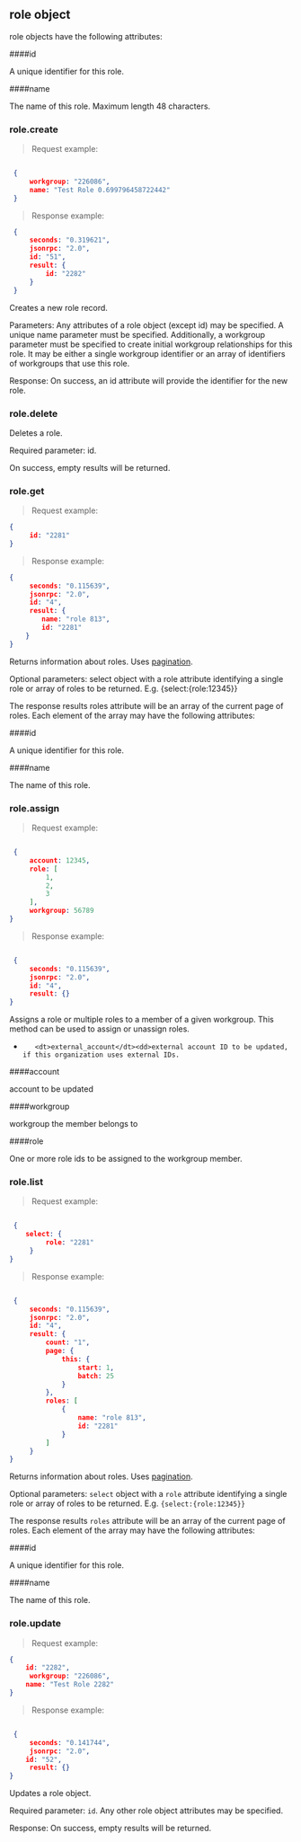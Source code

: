 ## role object

role objects have the following attributes:

####id

A unique identifier for this role.

####name

The name of this role. Maximum length 48 characters.

### role.create

<script>tryit('role.create')</script> 

> Request example:

```JSON

 {
     workgroup: "226086", 
     name: "Test Role 0.699796458722442"
 }
```

> Response example:

```JSON
 {
     seconds: "0.319621", 
     jsonrpc: "2.0", 
     id: "51", 
     result: {
         id: "2282"
     }
 }
```

Creates a new role record.

Parameters: Any attributes of a role object (except id) may be specified. A unique name parameter must be specified. Additionally, a workgroup parameter must be specified to create initial workgroup relationships for this role. It may be either a single workgroup identifier or an array of identifiers of workgroups that use this role.

Response: On success, an id attribute will provide the identifier for the new role.

### role.delete

<script>tryit('role.delete')</script>

Deletes a role.

Required parameter: id.

On success, empty results will be returned.

### role.get

<script>tryit('role.get')</script>

> Request example:

```JSON
{
     id: "2281"
}
```

> Response example:

```JSON
{
     seconds: "0.115639", 
     jsonrpc: "2.0", 
     id: "4", 
     result: {
        name: "role 813", 
        id: "2281"
    }
}
```

Returns information about roles. Uses [pagination](#pagination).

Optional parameters: select object with a role attribute identifying a single role or array of roles to be returned. E.g. {select:{role:12345}}

The response results roles attribute will be an array of the current page of roles. Each element of the array may have the following attributes:

####id

A unique identifier for this role.

####name

The name of this role.

### role.assign

<script>tryit('role.assign')</script> 

> Request example:

```JSON

 {
     account: 12345, 
     role: [
         1, 
         2, 
         3
     ], 
     workgroup: 56789
}
```


> Response example:

```JSON

 {
     seconds: "0.115639", 
     jsonrpc: "2.0", 
     id: "4", 
     result: {}
}
```


Assigns a role or multiple roles to a member of a given workgroup. This method can be used to assign or unassign roles.

+        <dt>external_account</dt><dd>external account ID to be updated, if this organization uses external IDs.

####account

account to be updated

####workgroup

workgroup the member belongs to

####role

One or more role ids to be assigned to the workgroup member.

### role.list

<script>tryit('role.list')</script>

> Request example:

```JSON

 {
    select: {
         role: "2281"
     }
}
```


> Response example:

```JSON

 {
     seconds: "0.115639", 
     jsonrpc: "2.0", 
     id: "4", 
     result: {
         count: "1", 
         page: {
             this: {
                 start: 1, 
                 batch: 25
             }
         }, 
         roles: [
             {
                 name: "role 813", 
                 id: "2281"
             }
         ]
     }
}
```


Returns information about roles. Uses [pagination](#pagination).

Optional parameters: `select` object with a `role` attribute identifying a single role or array of roles to be returned. E.g. `{select:{role:12345}}`

The response results `roles` attribute will be an array of the current page of roles. Each element of the array may have the following attributes:

####id

A unique identifier for this role.

####name

The name of this role.

### role.update

<script>tryit('role.update')</script> 

> Request example:

```JSON
{
    id: "2282", 
     workgroup: "226086", 
    name: "Test Role 2282"
}
```


> Response example:

```JSON

 {
     seconds: "0.141744", 
     jsonrpc: "2.0", 
    id: "52", 
     result: {}
}
```


Updates a role object.

Required parameter: `id`. Any other role object attributes may be specified.

Response: On success, empty results will be returned.

